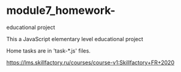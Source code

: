 # module7_homework-
educational project

This a JavaScript elementary level educational project

Home tasks are in 'task-*.js' files.

https://lms.skillfactory.ru/courses/course-v1:Skillfactory+FR+2020
